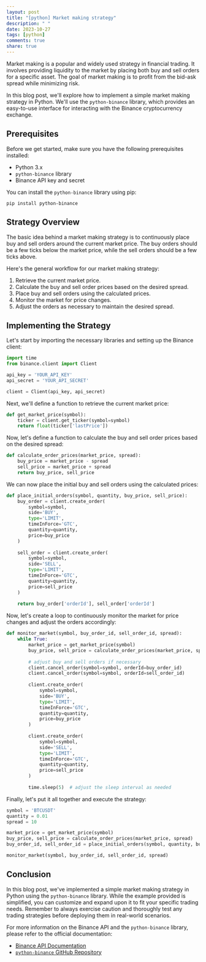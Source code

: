 ```yaml
---
layout: post
title: "[python] Market making strategy"
description: " "
date: 2023-10-27
tags: [python]
comments: true
share: true
---
```


Market making is a popular and widely used strategy in financial trading. It involves providing liquidity to the market by placing both buy and sell orders for a specific asset. The goal of market making is to profit from the bid-ask spread while minimizing risk.

In this blog post, we'll explore how to implement a simple market making strategy in Python. We'll use the `python-binance` library, which provides an easy-to-use interface for interacting with the Binance cryptocurrency exchange.

## Prerequisites

Before we get started, make sure you have the following prerequisites installed:

- Python 3.x
- `python-binance` library
- Binance API key and secret

You can install the `python-binance` library using pip:

```shell
pip install python-binance
```

## Strategy Overview

The basic idea behind a market making strategy is to continuously place buy and sell orders around the current market price. The buy orders should be a few ticks below the market price, while the sell orders should be a few ticks above.

Here's the general workflow for our market making strategy:

1. Retrieve the current market price.
2. Calculate the buy and sell order prices based on the desired spread.
3. Place buy and sell orders using the calculated prices.
4. Monitor the market for price changes.
5. Adjust the orders as necessary to maintain the desired spread.

## Implementing the Strategy

Let's start by importing the necessary libraries and setting up the Binance client:

```python
import time
from binance.client import Client

api_key = 'YOUR_API_KEY'
api_secret = 'YOUR_API_SECRET'

client = Client(api_key, api_secret)
```

Next, we'll define a function to retrieve the current market price:

```python
def get_market_price(symbol):
    ticker = client.get_ticker(symbol=symbol)
    return float(ticker['lastPrice'])
```

Now, let's define a function to calculate the buy and sell order prices based on the desired spread:

```python
def calculate_order_prices(market_price, spread):
    buy_price = market_price - spread
    sell_price = market_price + spread
    return buy_price, sell_price
```

We can now place the initial buy and sell orders using the calculated prices:

```python
def place_initial_orders(symbol, quantity, buy_price, sell_price):
    buy_order = client.create_order(
        symbol=symbol,
        side='BUY',
        type='LIMIT',
        timeInForce='GTC',
        quantity=quantity,
        price=buy_price
    )
    
    sell_order = client.create_order(
        symbol=symbol,
        side='SELL',
        type='LIMIT',
        timeInForce='GTC',
        quantity=quantity,
        price=sell_price
    )
    
    return buy_order['orderId'], sell_order['orderId']
```

Now, let's create a loop to continuously monitor the market for price changes and adjust the orders accordingly:

```python
def monitor_market(symbol, buy_order_id, sell_order_id, spread):
    while True:
        market_price = get_market_price(symbol)
        buy_price, sell_price = calculate_order_prices(market_price, spread)
        
        # adjust buy and sell orders if necessary
        client.cancel_order(symbol=symbol, orderId=buy_order_id)
        client.cancel_order(symbol=symbol, orderId=sell_order_id)
        
        client.create_order(
            symbol=symbol,
            side='BUY',
            type='LIMIT',
            timeInForce='GTC',
            quantity=quantity,
            price=buy_price
        )
        
        client.create_order(
            symbol=symbol,
            side='SELL',
            type='LIMIT',
            timeInForce='GTC',
            quantity=quantity,
            price=sell_price
        )
        
        time.sleep(5)  # adjust the sleep interval as needed
```

Finally, let's put it all together and execute the strategy:

```python
symbol = 'BTCUSDT'
quantity = 0.01
spread = 10

market_price = get_market_price(symbol)
buy_price, sell_price = calculate_order_prices(market_price, spread)
buy_order_id, sell_order_id = place_initial_orders(symbol, quantity, buy_price, sell_price)

monitor_market(symbol, buy_order_id, sell_order_id, spread)
```

## Conclusion

In this blog post, we've implemented a simple market making strategy in Python using the `python-binance` library. While the example provided is simplified, you can customize and expand upon it to fit your specific trading needs. Remember to always exercise caution and thoroughly test any trading strategies before deploying them in real-world scenarios.

For more information on the Binance API and the `python-binance` library, please refer to the official documentation:

- [Binance API Documentation](https://binance-docs.github.io/apidocs/)
- [`python-binance` GitHub Repository](https://github.com/sammchardy/python-binance)
